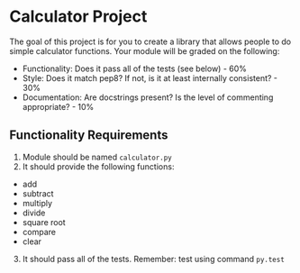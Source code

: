 # Calculator Project

The goal of this project is for you to create a library that allows people to do simple calculator functions.  Your module will be graded on the following:

 - Functionality: Does it pass all of the tests (see below) - 60%
 - Style: Does it match pep8?  If not, is it at least internally consistent? - 30%
 - Documentation: Are docstrings present?  Is the level of commenting appropriate? - 10%

## Functionality Requirements

 1. Module should be named `calculator.py`
 2. It should provide the following functions:
  - add
  - subtract
  - multiply
  - divide
  - square root
  - compare
  - clear
 3. It should pass all of the tests.  Remember: test using command `py.test`

